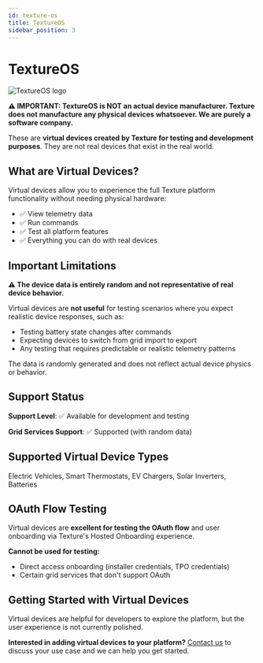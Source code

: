 ```yaml
---
id: texture-os
title: TextureOS
sidebar_position: 3
---
```


# TextureOS

<div style={{ textAlign: 'center', margin: '20px 0' }}>
  <img 
    src="https://device.cms.texture.energy/logo/Texture%20Vector%20Icon.svg" 
    alt="TextureOS logo" 
    style={{ maxWidth: '200px', maxHeight: '150px' }}
  />
</div>

**⚠️ IMPORTANT: TextureOS is NOT an actual device manufacturer. Texture does not manufacture any physical devices whatsoever. We are purely a software company.**

These are **virtual devices created by Texture for testing and development purposes**. They are not real devices that exist in the real world.

## What are Virtual Devices?

Virtual devices allow you to experience the full Texture platform functionality without needing physical hardware:

- ✅ View telemetry data 
- ✅ Run commands
- ✅ Test all platform features
- ✅ Everything you can do with real devices

## Important Limitations

**⚠️ The device data is entirely random and not representative of real device behavior.**

Virtual devices are **not useful** for testing scenarios where you expect realistic device responses, such as:
- Testing battery state changes after commands
- Expecting devices to switch from grid import to export
- Any testing that requires predictable or realistic telemetry patterns

The data is randomly generated and does not reflect actual device physics or behavior.

## Support Status

**Support Level**: ✅ Available for development and testing

**Grid Services Support**: ✅ Supported (with random data)

## Supported Virtual Device Types

Electric Vehicles, Smart Thermostats, EV Chargers, Solar Inverters, Batteries

## OAuth Flow Testing

Virtual devices are **excellent for testing the OAuth flow** and user onboarding via Texture's Hosted Onboarding experience.

**Cannot be used for testing:**
- Direct access onboarding (installer credentials, TPO credentials)
- Certain grid services that don't support OAuth

## Getting Started with Virtual Devices

Virtual devices are helpful for developers to explore the platform, but the user experience is not currently polished.

**Interested in adding virtual devices to your platform?** [Contact us](mailto:support@texture.energy) to discuss your use case and we can help you get started.



